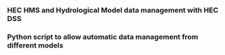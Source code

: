 ### HEC HMS and Hydrological Model data management with HEC DSS
### Python script to allow automatic data management from different models

